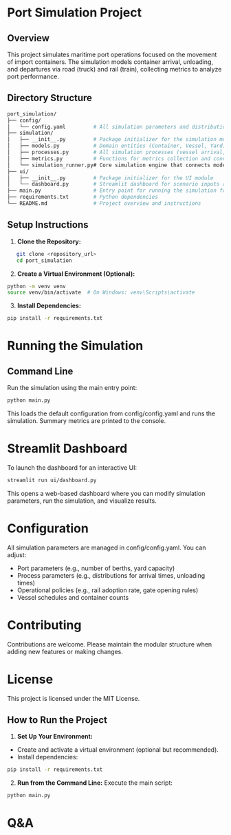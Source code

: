 # Port Simulation Project

## Overview

This project simulates maritime port operations focused on the movement of import containers. The simulation models container arrival, unloading, and departures via road (truck) and rail (train), collecting metrics to analyze port performance.

## Directory Structure
```bash
port_simulation/
├── config/
│   └── config.yaml         # All simulation parameters and distribution settings
├── simulation/
│   ├── __init__.py         # Package initializer for the simulation modules
│   ├── models.py           # Domain entities (Container, Vessel, Yard)
│   ├── processes.py        # All simulation processes (vessel arrival, unloading, departures, monitoring, etc.)
│   ├── metrics.py          # Functions for metrics collection and conversion to DataFrame
│   └── simulation_runner.py# Core simulation engine that connects models, processes, and metrics
├── ui/
│   ├── __init__.py         # Package initializer for the UI module
│   └── dashboard.py        # Streamlit dashboard for scenario inputs and results visualization
├── main.py                 # Entry point for running the simulation from the command line
├── requirements.txt        # Python dependencies
└── README.md               # Project overview and instructions
```

## Setup Instructions

1. **Clone the Repository:**
```bash
   git clone <repository_url>
   cd port_simulation
   ```
2. **Create a Virtual Environment (Optional):**
```bash
python -m venv venv
source venv/bin/activate  # On Windows: venv\Scripts\activate
```
3. **Install Dependencies:**
```bash
pip install -r requirements.txt
```

# Running the Simulation
## Command Line
Run the simulation using the main entry point:
```bash
python main.py
```
This loads the default configuration from config/config.yaml and runs the simulation. Summary metrics are printed to the console.

# Streamlit Dashboard
To launch the dashboard for an interactive UI:
```bash
streamlit run ui/dashboard.py
```
This opens a web-based dashboard where you can modify simulation parameters, run the simulation, and visualize results.

# Configuration
All simulation parameters are managed in config/config.yaml. You can adjust:
- Port parameters (e.g., number of berths, yard capacity)
- Process parameters (e.g., distributions for arrival times, unloading times)
- Operational policies (e.g., rail adoption rate, gate opening rules)
- Vessel schedules and container counts

# Contributing
Contributions are welcome. Please maintain the modular structure when adding new features or making changes.

# License
This project is licensed under the MIT License.

## How to Run the Project

1. **Set Up Your Environment:**
- Create and activate a virtual environment (optional but recommended).
- Install dependencies:
```bash
pip install -r requirements.txt
```

2. **Run from the Command Line:**
Execute the main script:
```bash
python main.py
```

# Q&A
